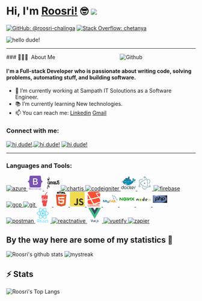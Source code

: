 <h1> Hi, I'm <a href='http://roosri.tk'>Roosri!</a> 🤓 <img src = "https://raw.githubusercontent.com/MartinHeinz/MartinHeinz/master/wave.gif" width = 30px> </h1>
<p align='center'>
</p>

[![GitHub: @roosri-chalinga](https://img.shields.io/github/followers/roosri-chalinga?label=follow&style=social)](https://github.com/roosri-chalinga)
[![Stack Overflow: chetanya](https://img.shields.io/badge/-Stack%20Overflow-222222?logo=stack-overflow&link=https://stackoverflow.com/users/10516843/roosri-hettiarachchi)](https://stackoverflow.com/users/10516843/roosri-hettiarachchi)
<p align="left"> <img src="https://komarev.com/ghpvc/?username=roosri-chalinga&color=brightgreen" alt="hello dude!" /> </p>

<hr>
### 👨🏻‍💻 &nbsp;About Me

<img width="40%" align="right" alt="Github" src="https://user-images.githubusercontent.com/40847596/149095059-e8cf5a3e-b05b-4c7c-8d86-350d97fb0b39.gif" />

<h4>I'm a Full-stack Developer who is passionate about writing code, solving problems, automating stuff, and building software. </h4>

- 🔭 I’m currently working at Sampath IT Soloutions as a Software Engineer.
- 📚 I’m currently learning New technologies.
- 📫 You can reach me: [Linkedin](https://www.linkedin.com/in/roosri/) [Gmail](mailto:roosrichalingahettiarachchi@gmail.com)

<p align="center">
<h3 align="left">Connect with me:</h3>

<a href="https://stackoverflow.com/users/10516843/roosri-hettiarachchi" target="blank"> <img align="center" src="https://user-images.githubusercontent.com/40847596/149091442-cdfcbd69-d1fd-4c28-b7ad-329ae4f0ded4.png" alt="hi,dude!" height="35" width="40" /> </a>
<a href="https://www.facebook.com/roosrichalingahettiarachchi/" target="blank"></a>
<a href="#" target="blank"><img align="center" src="https://upload.wikimedia.org/wikipedia/commons/1/19/Spotify_logo_without_text.svg" alt="hi,dude!" height="30" width="40" /></a>
<a href="mailto:roosrichalingahettiarachchi@gmail.com" target="blank"><img align="center" src="https://user-images.githubusercontent.com/40847596/149095354-24680ef4-8594-4599-a160-07678c19a940.png" alt="hi,dude!" height="30" width="50" /></a>
<hr>
<h3 align="left">Languages and Tools:</h3>
<p align="left"> <a href="https://azure.microsoft.com/en-in/" target="_blank" rel="noreferrer"> <img src="https://www.vectorlogo.zone/logos/microsoft_azure/microsoft_azure-icon.svg" alt="azure" width="40" height="40"/> </a> <a href="https://getbootstrap.com" target="_blank" rel="noreferrer"> <img src="https://raw.githubusercontent.com/devicons/devicon/master/icons/bootstrap/bootstrap-plain-wordmark.svg" alt="bootstrap" width="40" height="40"/> </a> <a href="https://canvasjs.com" target="_blank" rel="noreferrer"> <img src="https://raw.githubusercontent.com/Hardik0307/Hardik0307/master/assets/canvasjs-charts.svg" alt="canvasjs" width="40" height="40"/> </a> <a href="https://www.chartjs.org" target="_blank" rel="noreferrer"> <img src="https://www.chartjs.org/media/logo-title.svg" alt="chartjs" width="40" height="40"/> </a> <a href="https://codeigniter.com" target="_blank" rel="noreferrer"> <img src="https://cdn.worldvectorlogo.com/logos/codeigniter.svg" alt="codeigniter" width="40" height="40"/> </a> <a href="https://www.docker.com/" target="_blank" rel="noreferrer"> <img src="https://raw.githubusercontent.com/devicons/devicon/master/icons/docker/docker-original-wordmark.svg" alt="docker" width="40" height="40"/> </a> <a href="https://www.electronjs.org" target="_blank" rel="noreferrer"> <img src="https://raw.githubusercontent.com/devicons/devicon/master/icons/electron/electron-original.svg" alt="electron" width="40" height="40"/> </a> <a href="https://firebase.google.com/" target="_blank" rel="noreferrer"> <img src="https://www.vectorlogo.zone/logos/firebase/firebase-icon.svg" alt="firebase" width="40" height="40"/> </a> <a href="https://cloud.google.com" target="_blank" rel="noreferrer"> <img src="https://www.vectorlogo.zone/logos/google_cloud/google_cloud-icon.svg" alt="gcp" width="40" height="40"/> </a> <a href="https://git-scm.com/" target="_blank" rel="noreferrer"> <img src="https://www.vectorlogo.zone/logos/git-scm/git-scm-icon.svg" alt="git" width="40" height="40"/> </a> <a href="https://gulpjs.com" target="_blank" rel="noreferrer"> <img src="https://raw.githubusercontent.com/devicons/devicon/master/icons/gulp/gulp-plain.svg" alt="gulp" width="40" height="40"/> </a> <a href="https://www.w3.org/html/" target="_blank" rel="noreferrer"> <img src="https://raw.githubusercontent.com/devicons/devicon/master/icons/html5/html5-original-wordmark.svg" alt="html5" width="40" height="40"/> </a> <a href="https://developer.mozilla.org/en-US/docs/Web/JavaScript" target="_blank" rel="noreferrer"> <img src="https://raw.githubusercontent.com/devicons/devicon/master/icons/javascript/javascript-original.svg" alt="javascript" width="40" height="40"/> </a> <a href="https://laravel.com/" target="_blank" rel="noreferrer"> <img src="https://raw.githubusercontent.com/devicons/devicon/master/icons/laravel/laravel-plain-wordmark.svg" alt="laravel" width="40" height="40"/> </a> <a href="https://www.mysql.com/" target="_blank" rel="noreferrer"> <img src="https://raw.githubusercontent.com/devicons/devicon/master/icons/mysql/mysql-original-wordmark.svg" alt="mysql" width="40" height="40"/> </a> <a href="https://www.nginx.com" target="_blank" rel="noreferrer"> <img src="https://raw.githubusercontent.com/devicons/devicon/master/icons/nginx/nginx-original.svg" alt="nginx" width="40" height="40"/> </a> <a href="https://nodejs.org" target="_blank" rel="noreferrer"> <img src="https://raw.githubusercontent.com/devicons/devicon/master/icons/nodejs/nodejs-original-wordmark.svg" alt="nodejs" width="40" height="40"/> </a> <a href="https://www.php.net" target="_blank" rel="noreferrer"> <img src="https://raw.githubusercontent.com/devicons/devicon/master/icons/php/php-original.svg" alt="php" width="40" height="40"/> </a> <a href="https://postman.com" target="_blank" rel="noreferrer"> <img src="https://www.vectorlogo.zone/logos/getpostman/getpostman-icon.svg" alt="postman" width="40" height="40"/> </a> <a href="https://reactjs.org/" target="_blank" rel="noreferrer"> <img src="https://raw.githubusercontent.com/devicons/devicon/master/icons/react/react-original-wordmark.svg" alt="react" width="40" height="40"/> </a> <a href="https://reactnative.dev/" target="_blank" rel="noreferrer"> <img src="https://reactnative.dev/img/header_logo.svg" alt="reactnative" width="40" height="40"/> </a> <a href="https://vuejs.org/" target="_blank" rel="noreferrer"> <img src="https://raw.githubusercontent.com/devicons/devicon/master/icons/vuejs/vuejs-original-wordmark.svg" alt="vuejs" width="40" height="40"/> </a> <a href="https://vuetifyjs.com/en/" target="_blank" rel="noreferrer"> <img src="https://bestofjs.org/logos/vuetify.svg" alt="vuetify" width="40" height="40"/> </a> <a href="https://zapier.com" target="_blank" rel="noreferrer"> <img src="https://www.vectorlogo.zone/logos/zapier/zapier-icon.svg" alt="zapier" width="40" height="40"/> </a> </p>

</p>

## By the way here are some of my statistics 🚀
![Roosri's github stats](https://github-readme-stats.vercel.app/api?username=roosri-chalinga&show_icons=true&theme=tokyonight)
<img src="https://github-readme-streak-stats.herokuapp.com/?user=roosri-chalinga&theme=tokyonight" alt="mystreak"/>

## ⚡ Stats
![Roosri's Top Langs](https://github-readme-stats.vercel.app/api/top-langs/?username=saku-xyz&theme=tokyonight&layout=compact)
